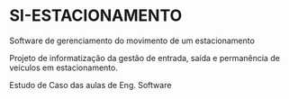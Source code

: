 # SI-ESTACIONAMENTO

Software de gerenciamento do movimento de um estacionamento

Projeto de informatização da gestão de entrada, saída e permanência de veículos em estacionamento.

Estudo de Caso das aulas de Eng. Software
